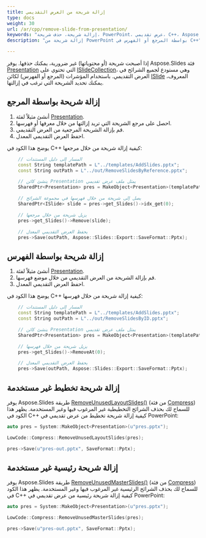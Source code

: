 ```yaml
---
title: إزالة شريحة من العرض التقديمي
type: docs
weight: 30
url: /ar/cpp/remove-slide-from-presentation/
keywords: "إزالة شريحة، حذف شريحة، PowerPoint، عرض تقديمي، C++، Aspose.Slides"
description: "إزالة شريحة من PowerPoint بواسطة المرجع أو الفهرس في C++"

---
```


إذا أصبحت شريحة (أو محتوياتها) غير ضرورية، يمكنك حذفها. يوفر Aspose.Slides فئة [Presentation](https://reference.aspose.com/slides/cpp/aspose.slides/presentation/) التي تحتوي على [ISlideCollection](https://reference.aspose.com/slides/cpp/aspose.slides/islidecollection/)، وهي مستودع لجميع الشرائح في العرض التقديمي. باستخدام المؤشرات (المرجع أو الفهرس) لكائن [ISlide](https://reference.aspose.com/slides/cpp/aspose.slides/islide/) المعروف، يمكنك تحديد الشريحة التي ترغب في إزالتها.

## **إزالة شريحة بواسطة المرجع**

1. أنشئ مثيلاً لفئة [Presentation](https://reference.aspose.com/slides/cpp/aspose.slides/presentation/).
1. احصل على مرجع الشريحة التي تريد إزالتها من خلال معرفها أو فهرسها.
1. قم بإزالة الشريحة المرجعية من العرض التقديمي.
1. احفظ العرض التقديمي المعدل.

يوضح هذا الكود في C++ كيفية إزالة شريحة من خلال مرجعها:

```c++
	// المسار إلى دليل المستندات
	const String templatePath = L"../templates/AddSlides.pptx";
	const String outPath = L"../out/RemoveSlidesByReference.pptx";

	// ينشئ كائن Presentation يمثل ملف عرض تقديمي
	SharedPtr<Presentation> pres = MakeObject<Presentation>(templatePath);

	// يصل إلى شريحة من خلال فهرسها في مجموعة الشرائح
	SharedPtr<ISlide> slide = pres->get_Slides()->idx_get(0);

	// يزيل شريحة من خلال مرجعها
	pres->get_Slides()->Remove(slide);

	// يحفظ العرض التقديمي المعدل
	pres->Save(outPath, Aspose::Slides::Export::SaveFormat::Pptx);
```

## **إزالة شريحة بواسطة الفهرس**

1. أنشئ مثيلاً لفئة [Presentation](https://reference.aspose.com/slides/cpp/aspose.slides/presentation/).
1. قم بإزالة الشريحة من العرض التقديمي من خلال موضع فهرسها.
1. احفظ العرض التقديمي المعدل.

يوضح هذا الكود في C++ كيفية إزالة شريحة من خلال فهرسها:

```c++
	// المسار إلى دليل المستندات
	const String templatePath = L"../templates/AddSlides.pptx";
	const String outPath = L"../out/RemoveSlidesByID.pptx";

	// ينشئ كائن Presentation يمثل ملف عرض تقديمي
	SharedPtr<Presentation> pres = MakeObject<Presentation>(templatePath);

	// يزيل شريحة من خلال فهرسها
	pres->get_Slides()->RemoveAt(0);

	// يحفظ العرض التقديمي المعدل
	pres->Save(outPath, Aspose::Slides::Export::SaveFormat::Pptx);
```

## **إزالة شريحة تخطيط غير مستخدمة**

يوفر Aspose.Slides طريقة [RemoveUnusedLayoutSlides()](https://reference.aspose.com/slides/cpp/aspose.slides.lowcode/compress/removeunusedlayoutslides/) (من فئة [Compress](https://reference.aspose.com/slides/cpp/aspose.slides.lowcode/compress/)) للسماح لك بحذف الشرائح التخطيطية غير المرغوب فيها وغير المستخدمة. يظهر هذا الكود في C++ كيفية إزالة شريحة تخطيط من عرض تقديمي في PowerPoint:

```c++
auto pres = System::MakeObject<Presentation>(u"pres.pptx");

LowCode::Compress::RemoveUnusedLayoutSlides(pres);

pres->Save(u"pres-out.pptx", SaveFormat::Pptx);
```

## **إزالة شريحة رئيسية غير مستخدمة**

يوفر Aspose.Slides طريقة [RemoveUnusedMasterSlides()](https://reference.aspose.com/slides/cpp/aspose.slides.lowcode/compress/removeunusedmasterslides/) (من فئة [Compress](https://reference.aspose.com/slides/cpp/aspose.slides.lowcode/compress/)) للسماح لك بحذف الشرائح الرئيسية غير المرغوب فيها وغير المستخدمة. يظهر هذا الكود في C++ كيفية إزالة شريحة رئيسية من عرض تقديمي في PowerPoint:

```c++
auto pres = System::MakeObject<Presentation>(u"pres.pptx");

LowCode::Compress::RemoveUnusedMasterSlides(pres);

pres->Save(u"pres-out.pptx", SaveFormat::Pptx);
```
